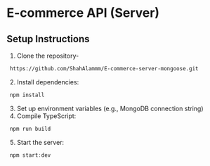 # E-commerce API (Server)

## Setup Instructions

1. Clone the repository-
```bash
 https://github.com/ShahAlammm/E-commerce-server-mongoose.git
```
2. Install dependencies:

```typescript
 npm install
```

3. Set up environment variables (e.g., MongoDB connection string)
4. Compile TypeScript:

```typescript
 npm run build
```

5. Start the server:

```typescript
 npm start:dev
```
